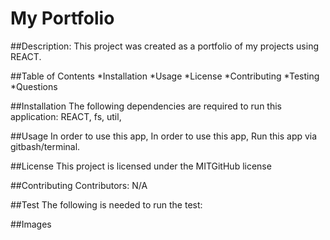 # My Portfolio

##Description:
This project was created as a portfolio of my projects using REACT.

##Table of Contents
*Installation *Usage *License *Contributing *Testing *Questions

##Installation
The following dependencies are required to run this application: REACT, fs, util,

##Usage
In order to use this app, In order to use this app, Run this app via gitbash/terminal.

##License
This project is licensed under the MITGitHub license

##Contributing
Contributors: N/A

##Test
The following is needed to run the test:

##Images
